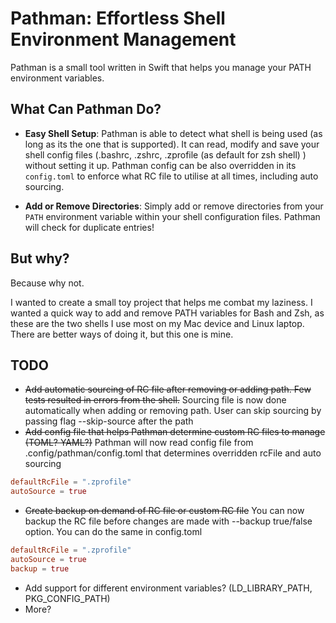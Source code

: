 # Pathman: Effortless Shell Environment Management

Pathman is a small tool written in Swift that helps you manage your PATH environment variables.

## What Can Pathman Do?

- **Easy Shell Setup**: Pathman is able to detect what shell is being used (as long as its the one that is supported). It can read, modify and save your shell config files (.bashrc, .zshrc, .zprofile (as default for zsh shell) ) without setting it up. Pathman config can be also overridden in its `config.toml` to enforce what RC file to utilise at all times, including auto sourcing.

- **Add or Remove Directories**: Simply add or remove directories from your `PATH` environment variable within your shell configuration files. Pathman will check for duplicate entries!

## But why?

Because why not.

I wanted to create a small toy project that helps me combat my laziness. I wanted a quick way to add and remove PATH variables for Bash and Zsh, 
as these are the two shells I use most on my Mac device and Linux laptop. There are better ways of doing it, but this one is mine.

## TODO
- ~~Add automatic sourcing of RC file after removing or adding path. Few tests resulted in errors from the shell.~~ Sourcing file is now done automatically when adding or removing path. User can skip sourcing by passing flag --skip-source after the path
- ~~Add config file that helps Pathman determine custom RC files to manage (TOML? YAML?)~~ Pathman will now read config file from .config/pathman/config.toml that determines overridden rcFile and auto sourcing
```toml
defaultRcFile = ".zprofile"
autoSource = true
```
- ~~Create backup on demand of RC file or custom RC file~~ You can now backup the RC file before changes are made with --backup true/false option. You can do the same in config.toml
```toml
defaultRcFile = ".zprofile"
autoSource = true
backup = true
```
- Add support for different environment variables? (LD_LIBRARY_PATH, PKG_CONFIG_PATH)
- More?
